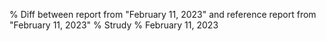 % Diff between report from "February 11, 2023" and reference report from "February 11, 2023"
% Strudy
% February 11, 2023



